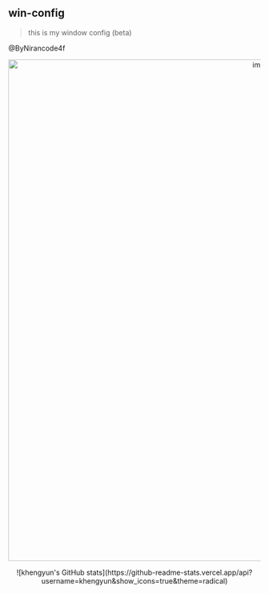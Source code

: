 ## win-config

>this is my window config (beta)

@ByNirancode4f



<p align="center">
	<img width="1000" alt="image" src="https://user-images.githubusercontent.com/78076796/180936261-2e0db6b6-0e94-4640-a6ff-bbfe71fc4161.png">
	
</p>


<p align="center">
	![khengyun's GitHub stats](https://github-readme-stats.vercel.app/api?username=khengyun&show_icons=true&theme=radical)
</p>

